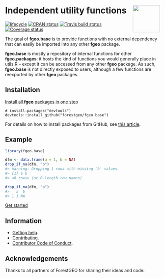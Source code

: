
<!-- README.md is generated from README.Rmd. Please edit that file -->

# <img src="https://i.imgur.com/vTLlhbp.png" align="right" height=88 /> Independent utility functions

[![lifecycle](https://img.shields.io/badge/lifecycle-experimental-orange.svg)](https://www.tidyverse.org/lifecycle/#experimental)
[![CRAN
status](https://www.r-pkg.org/badges/version/fgeo.base)](https://cran.r-project.org/package=fgeo.base)
[![Travis build
status](https://travis-ci.org/forestgeo/fgeo.base.svg?branch=master)](https://travis-ci.org/forestgeo/fgeo.base)
[![Coverage
status](https://coveralls.io/repos/github/forestgeo/fgeo.base/badge.svg)](https://coveralls.io/r/forestgeo/fgeo.base?branch=master)

The goal of **fgeo.base** is to provide functions with no external
dependency that can easily be imported into any other **fgeo** package.

**fgeo.base** is mostly a repository of internal functions for other
**fgeo.packages**: it hosts the kind of functions you would generally
place in utils.R – except it can be accessed from any other **fgeo**
package. As such, **fgeo.base** is not directly exposed to users,
although a few functions are reexported by other **fgeo** packages.

## Installation

[Install all **fgeo** packages in one
step](https://forestgeo.github.io/fgeo/index.html#installation)

    # install.packages("devtools")
    devtools::install_github("forestgeo/fgeo.base")

For details on how to install packages from GitHub, see [this
article](https://goo.gl/dQKEeg).

## Example

``` r
library(fgeo.base)

dfm <- data.frame(a = 1, b = NA)
drop_if_na(dfm, "b")
#> Warning: Dropping 1 rows with missing `b` values.
#> [1] a b
#> <0 rows> (or 0-length row.names)

drop_if_na(dfm, "a")
#>   a  b
#> 1 1 NA
```

[Get started](https://forestgeo.github.io/fgeo/articles/fgeo.html)

## Information

  - [Getting help](SUPPORT.md).
  - [Contributing](CONTRIBUTING.md).
  - [Contributor Code of Conduct](CODE_OF_CONDUCT.md).

## Acknowledgements

Thanks to all partners of ForestGEO for sharing their ideas and code.
